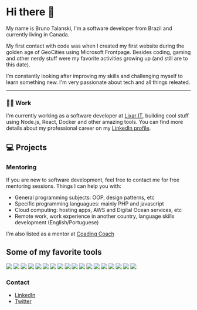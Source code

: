 # Hi there 👋

My name is Bruno Talanski, I'm a software developer from Brazil and currently living in Canada.

My first contact with code was when I created my first website during the golden age of GeoCities using Microsoft Frontpage. Besides coding, gaming and other nerdy stuff were my favorite activities growing up (and still are to this date).

I’m constantly looking after improving my skills and challenging myself to learn something new.  I'm very passionate about tech and all things releated.

---

### :man_technologist: Work 

 I'm currently working as a software developer at [Lixar IT](https://lixar.com/), building cool stuff using Node.js, React, Docker and other amazing tools. You can find more details about my professional career on my [LinkedIn profile](https://www.linkedin.com/in/brunotalanski). 

## :computer: Projects

### Mentoring
If you are new to software development, feel free to contact me for free mentoring sessions. Things I can help you with:
- General programming subjects: OOP, design patterns, etc
- Specific programming languagues: mainly PHP and javascript
- Cloud computing: hosting apps, AWS and Digital Ocean services, etc
- Remote work, work experience in another country, language skills development (English/Portuguese) 

I'm also listed as a mentor at [Coading Coach](https://mentors.codingcoach.io/?name=Bruno+Talanski)

## Some of my favorite tools
![](https://img.shields.io/static/v1?label=OS&message=Ubuntu&color=<COLOR>)
![](https://img.shields.io/static/v1?label=Editor&message=VSCode&color=<COLOR>)
![](https://img.shields.io/static/v1?label=Code&message=PHP&color=<COLOR>)
![](https://img.shields.io/static/v1?label=Code&message=Javascript&color=<COLOR>)
![](https://img.shields.io/static/v1?label=Code&message=SASS&color=<COLOR>)
![](https://img.shields.io/static/v1?label=Code&message=NodeJs&color=<COLOR>)
![](https://img.shields.io/static/v1?label=Code&message=Python&color=<COLOR>)
![](https://img.shields.io/static/v1?label=Tool&message=Docker&color=<COLOR>)
![](https://img.shields.io/static/v1?label=Browser&message=Firefox&color=<COLOR>)
![](https://img.shields.io/static/v1?label=Browser&message=Chrome&color=<COLOR>)
![](https://img.shields.io/static/v1?label=Cloud&message=DigitalOcean&color=<COLOR>)
![](https://img.shields.io/static/v1?label=Cloud&message=AWS&color=<COLOR>)
![](https://img.shields.io/static/v1?label=Db&message=MySQL&color=<COLOR>)
![](https://img.shields.io/static/v1?label=Frameworks&message=React&color=<COLOR>)
![](https://img.shields.io/static/v1?label=Framework&message=Codeigniter&color=<COLOR>)
![](https://img.shields.io/static/v1?label=Framework&message=Express&color=<COLOR>)
![](https://img.shields.io/static/v1?label=Bundler&message=Webpack&color=<COLOR>)
![](https://img.shields.io/static/v1?label=Bundler&message=Gulp&color=<COLOR>)














### Contact
- [LinkedIn](https://www.linkedin.com/in/brunotalanski)
- [Twitter](https://twitter.com/brunotalanski)
<!--
**btalanski/btalanski** is a ✨ _special_ ✨ repository because its `README.md` (this file) appears on your GitHub profile.

Here are some ideas to get you started:

- 🔭 I’m currently working on ...
- 🌱 I’m currently learning ...
- 👯 I’m looking to collaborate on ...
- 🤔 I’m looking for help with ...
- 💬 Ask me about ...
- 📫 How to reach me: ...
- 😄 Pronouns: ...
- ⚡ Fun fact: ...
-->
